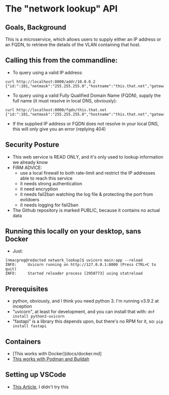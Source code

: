 # The "network lookup" API

## Goals, Background

This is a microservice, which allows users to supply either an IP address or an FQDN, to retrieve the details of the VLAN containing that host.

## Calling this from the commandline: 

* To query using a valid IP address: 

```
curl http://localhost:8000/addr/10.0.0.2
{"id:":101,"netmask":"255.255.255.0","hostname":"this.that.net","gateway":"10.0.0.1","addr":"10.0.0.2","VMWareVLAN":"SAM1"}
```

* To query using a valid Fully Qualified Domain Name (FQDN), supply the full name (it must resolve in local DNS, obviously):

```
curl http://localhost:8000/fqdn/this.that.net
{"id:":101,"netmask":"255.255.255.0","hostname":"this.that.net","gateway":"10.0.0.1","addr":"10.0.0.2","VMWareVLAN":"SAM1"}
```

* If the supplied IP address or FQDN does not resolve in your local DNS, this will only give you an error (replying 404)

## Security Posture

* This web service is READ ONLY, and it's only used to lookup information we already know
* FIRM ADVICE: 
    * use a local firewall to both rate-limit and restrict the IP addresses able to reach this service
    * it needs strong authentication
    * it need encryption
    * it needs fail2ban watching the log file & protecting the port from evildoers
    * it needs logging for fail2ban 
* The Github repository is marked PUBLIC, because it contains no actual data

## Running this locally on your desktop, sans Docker

* Just: 

```
[nmacgreg@redacted network_lookup]$ uvicorn main:app --reload
INFO:     Uvicorn running on http://127.0.0.1:8000 (Press CTRL+C to quit)
INFO:     Started reloader process [2950773] using statreload
```
## Prerequisites

* python, obviously, and I think you need python 3. I'm running v3.9.2 at inception
* "uvicorn", at least for development, and you can install that with: ```dnf install python3-uvicorn```
* "fastapi" is a library this depends upon, but there's no RPM for it, so: ```pip install fastapi```

## Containers

* [This works with Docker](docs/docker.md]
* [This works with Podman and Buildah](docs/podman.md)

## Setting up VSCode

* [This Article](https://stackoverflow.com/questions/60205056/debug-fastapi-application-in-vscode), I didn't try this
